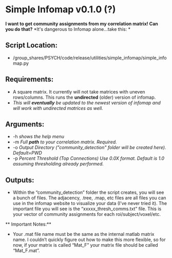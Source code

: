 # Simple Infomap v0.1.0 (?) #

**I want to get community assignments from my correlation matrix! Can you do that?**
*It's dangerous to Infomap alone...take this: *

## Script Location:
- /group_shares/PSYCH/code/release/utilities/simple_infomap/simple_infomap.py

## Requirements:
 - A square matrix. It currently will not take matrices with uneven rows/columns. This runs the **undirected** (older) version of infomap.
  - _This will **eventually** be updated to the newest version of infomap and will work with undirected matrices as well._
  
## Arguments:
 - -h _shows the help menu_
 - -m _Full **path** to your correlation matrix. Required._
 - -o _Output Directory ("community_detection" folder will be created here). Default=PWD_
 - -p _Percent Threshold (Top Connections) Use 0.0X format. Default is 1.0 assuming thresholding already performed._

## Outputs:
 - Within the “community_detection” folder the script creates, you will see a bunch of files. The adjacency, .tree, .map, etc files are all files you can use in the infomap website to visualize your data (I’ve never tried it). The important file you will see is the “xxxxx_thresh_comms.txt” file. This is your vector of community assignments for each roi/subject/voxel/etc.

** Important Notes:**
- Your .mat file name must be the same as the internal matlab matrix name. I couldn’t quickly figure out how to make this more flexible, so for now, if your matrix is called “Mat_F” your matrix file should be called “Mat_F.mat”.